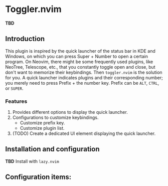 # Toggler.nvim
**TBD**

## Introduction
This plugin is inspired by the quick launcher of the status bar in KDE and Windows, on which you can press Super + Number to open a certain program.
On Neovim, there might be some frequently used plugins, like NeoTree, Telescope, etc., that you constantly toggle open and close, but don't want to memorize their keybindings.
Then `toggler.nvim` is the solution for you. A quick launcher indicates plugins and their corresponding number; you merely need to press Prefix + the number key.
Prefix can be `ALT`, `CTRL`, or `SUPER`.

### Features
1. Provides different options to display the quick launcher.
2. Configurations to customize keybindings.
    - Customize prefix key.
    - Customize plugin list.
3. (TODO) Create a dedicated UI element displaying the quick launcher.

## Installation and configuration
**TBD**
Install with `lazy.nvim`

Configuration items:
- 
